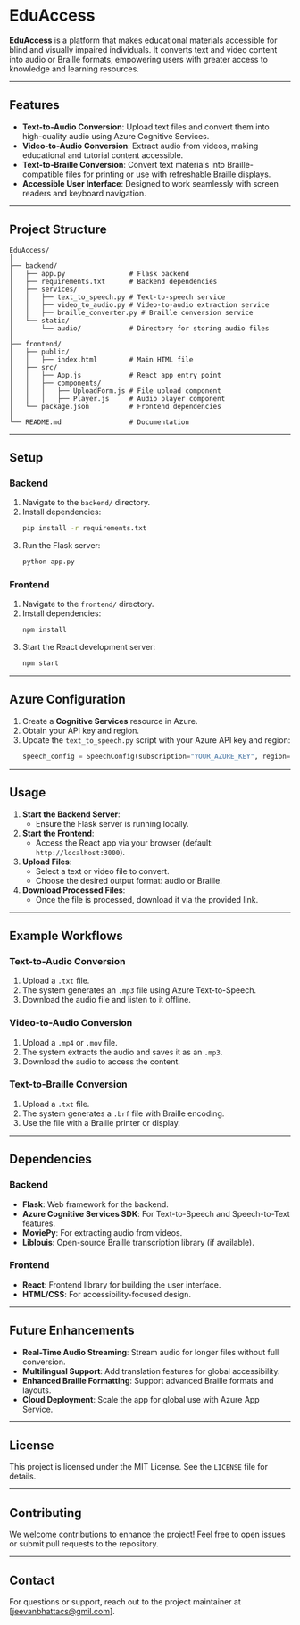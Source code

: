 # EduAccess

**EduAccess** is a platform that makes educational materials accessible for blind and visually impaired individuals. It converts text and video content into audio or Braille formats, empowering users with greater access to knowledge and learning resources.

---

## Features

- **Text-to-Audio Conversion**: Upload text files and convert them into high-quality audio using Azure Cognitive Services.
- **Video-to-Audio Conversion**: Extract audio from videos, making educational and tutorial content accessible.
- **Text-to-Braille Conversion**: Convert text materials into Braille-compatible files for printing or use with refreshable Braille displays.
- **Accessible User Interface**: Designed to work seamlessly with screen readers and keyboard navigation.

---

## Project Structure

```
EduAccess/
│
├── backend/
│   ├── app.py                # Flask backend
│   ├── requirements.txt      # Backend dependencies
│   ├── services/
│   │   ├── text_to_speech.py # Text-to-speech service
│   │   ├── video_to_audio.py # Video-to-audio extraction service
│   │   ├── braille_converter.py # Braille conversion service
│   └── static/
│       └── audio/            # Directory for storing audio files
│
├── frontend/
│   ├── public/
│   │   ├── index.html        # Main HTML file
│   ├── src/
│   │   ├── App.js            # React app entry point
│   │   ├── components/
│   │   │   ├── UploadForm.js # File upload component
│   │   │   ├── Player.js     # Audio player component
│   └── package.json          # Frontend dependencies
│
└── README.md                 # Documentation
```

---

## Setup

### Backend

1. Navigate to the `backend/` directory.
2. Install dependencies:
   ```bash
   pip install -r requirements.txt
   ```
3. Run the Flask server:
   ```bash
   python app.py
   ```

### Frontend

1. Navigate to the `frontend/` directory.
2. Install dependencies:
   ```bash
   npm install
   ```
3. Start the React development server:
   ```bash
   npm start
   ```

---

## Azure Configuration

1. Create a **Cognitive Services** resource in Azure.
2. Obtain your API key and region.
3. Update the `text_to_speech.py` script with your Azure API key and region:
   ```python
   speech_config = SpeechConfig(subscription="YOUR_AZURE_KEY", region="YOUR_AZURE_REGION")
   ```

---

## Usage

1. **Start the Backend Server**: 
   - Ensure the Flask server is running locally.
2. **Start the Frontend**: 
   - Access the React app via your browser (default: `http://localhost:3000`).
3. **Upload Files**:
   - Select a text or video file to convert.
   - Choose the desired output format: audio or Braille.
4. **Download Processed Files**:
   - Once the file is processed, download it via the provided link.

---

## Example Workflows

### Text-to-Audio Conversion
1. Upload a `.txt` file.
2. The system generates an `.mp3` file using Azure Text-to-Speech.
3. Download the audio file and listen to it offline.

### Video-to-Audio Conversion
1. Upload a `.mp4` or `.mov` file.
2. The system extracts the audio and saves it as an `.mp3`.
3. Download the audio to access the content.

### Text-to-Braille Conversion
1. Upload a `.txt` file.
2. The system generates a `.brf` file with Braille encoding.
3. Use the file with a Braille printer or display.

---

## Dependencies

### Backend
- **Flask**: Web framework for the backend.
- **Azure Cognitive Services SDK**: For Text-to-Speech and Speech-to-Text features.
- **MoviePy**: For extracting audio from videos.
- **Liblouis**: Open-source Braille transcription library (if available).

### Frontend
- **React**: Frontend library for building the user interface.
- **HTML/CSS**: For accessibility-focused design.

---

## Future Enhancements

- **Real-Time Audio Streaming**: Stream audio for longer files without full conversion.
- **Multilingual Support**: Add translation features for global accessibility.
- **Enhanced Braille Formatting**: Support advanced Braille formats and layouts.
- **Cloud Deployment**: Scale the app for global use with Azure App Service.

---

## License

This project is licensed under the MIT License. See the `LICENSE` file for details.

---

## Contributing

We welcome contributions to enhance the project! Feel free to open issues or submit pull requests to the repository.

---

## Contact

For questions or support, reach out to the project maintainer at [jeevanbhattacs@gmil.com].
```